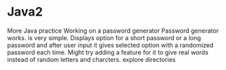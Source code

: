 # Java2
More Java practice
Working on a password generator
Password generator works. is very simple. Displays option for a short password or a long password and after user input it gives selected option with a randomized password each time. 
Might try adding a feature for it to give real words instead of random letters and charcters.
explore directories
